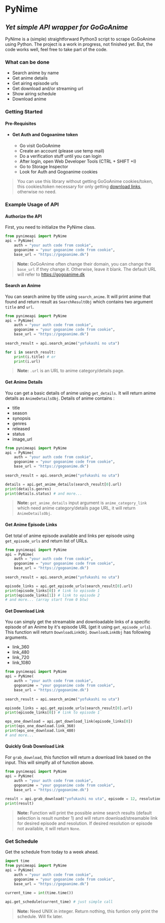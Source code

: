 # PyNime
## _Yet simple API wrapper for GoGoAnime_
PyNime is a (simple) straightforward Python3 script to scrape GoGoAnime using Python. 
The project is a work in progress, not finished yet. But, the code works well, feel free to take part of the code.

### What can be done
* Search anime by name
* Get anime details
* Get airing episode urls
* Get download and/or streaming url
* Show airing schedule
* Download anime

### Getting Started
#### Pre-Requisites
* #### Get Auth and Gogoanime token
    * Go visit GoGoAnime
    * Create an account (please use temp mail) 
    * Do a verification stuff until you can login 
    * After login, open Web Developer Tools (CTRL + SHIFT +I)
    * Go to Storage Inspector
    * Look for Auth and Gogoanime cookies
> You can use this library without getting GoGoAnime cookies/token, this cookies/token necessary for only getting [download links](https://github.com/yoshiumikuni/pynime#get-download-link), otherwise no need.


### Example Usage of API
#### Authorize the API
First, you need to initialize the PyNime class.

```python
from pynimeapi import PyNime
api = PyNime(
    auth = "your auth code from cookie",
    gogoanime = "your gogoanime code from cookie",
    base_url = "https://gogoanime.dk")
```

>**Note:** GoGoAnime often change their domain, you can change the `base_url` if they change it. Otherwise, leave it blank. The default URL will refer to https://gogoanime.dk


#### Search an Anime
You can search anime by title using `search_anime`. It will print anime that found and return result as `SearchResultObj` which contains two argument `title` and `url`.

```python
from pynimeapi import PyNime
api = PyNime(
    auth = "your auth code from cookie",
    gogoanime = "your gogoanime code from cookie",
    base_url = "https://gogoanime.dk")
    
search_result = api.search_anime("yofukashi no uta")

for i in search_result:
    print(i.title) # or
    print(i.url)
```

>**Note:** `.url` is an URL to anime category/details page.


#### Get Anime Details
You can get a basic details of anime using `get_details`. It will return anime details as `AnimeDetailsObj`.
Details of anime contains :
* title
* season
* synopsis
* genres
* released
* status
* image_url

```python
from pynimeapi import PyNime
api = PyNime(
    auth = "your auth code from cookie",
    gogoanime = "your gogoanime code from cookie",
    base_url = "https://gogoanime.dk")
    
search_result = api.search_anime("yofukashi no uta")

details = api.get_anime_details(search_result[0].url)
print(details.genres)
print(details.status) # and more...
```

>**Note:** `get_anime_details` input argument is `anime_category_link` which need anime category/details page URL, it will return `AnimeDetailsObj`.


#### Get Anime Episode Links
Get total of anime episode available and links per episode using `get_episode_urls` and return list of URLs.

```python
from pynimeapi import PyNime
api = PyNime(
    auth = "your auth code from cookie",
    gogoanime = "your gogoanime code from cookie",
    base_url = "https://gogoanime.dk")
    
search_result = api.search_anime("yofukashi no uta")

episode_links = api.get_episode_urls(search_result[0].url)
print(episode_links[0]) # link to episode 1
print(episode_links[1]) # link to episode 2
# and more... (array start from 0 btw)
```


#### Get Download Link
You can simply get the streamable and downloadable links of a specific episode of an Anime by it's episode URL (get it using `get_episode_urls`). This function will return `DownloadLinkObj`.
`DownloadLinkObj` has following arguments.

* link_360
* link_480
* link_720
* link_1080

```python
from pynimeapi import PyNime
api = PyNime(
    auth = "your auth code from cookie",
    gogoanime = "your gogoanime code from cookie",
    base_url = "https://gogoanime.dk")
    
search_result = api.search_anime("yofukashi no uta")

episode_links = api.get_episode_urls(search_result[0].url)
print(episode_links[0]) # link to episode 1

eps_one_download = api.get_download_link(episode_links[0])
print(eps_one_download.link_360)
print(eps_one_download.link_480)
# and more...
```


#### Quickly Grab Download Link
For `grab_download`, this function will return a download link based on the input. This will simplfy all of function above.

```python
from pynimeapi import PyNime
api = PyNime(
    auth = "your auth code from cookie",
    gogoanime = "your gogoanime code from cookie",
    base_url = "https://gogoanime.dk")
    
result = api.grab_download("yofukashi no uta", episode = 12, resolution = 480)
print(result)
```

>**Note:** Function will print the possible anime search results (default selection is result number 1) and will return download/streamable link for desired episode and resolution. If desired resolution or episode not available, it will return `None`.


### Get Schedule
Get the schedule from today to a week ahead.

```python
import time
from pynimeapi import PyNime
api = PyNime(
    auth = "your auth code from cookie",
    gogoanime = "your gogoanime code from cookie",
    base_url = "https://gogoanime.dk")

current_time = int(time.time())
    
api.get_schedule(current_time) # just simple call
```

>**Note:** Need UNIX in integer. Return nothing, this funtion only print the schedule. Will fix later.
